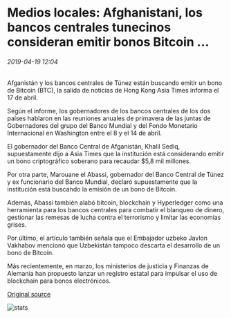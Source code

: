 # Medios locales: Afghanistani, los bancos centrales tunecinos consideran emitir bonos Bitcoin ...

###### 2019-04-19 12:04

Afganistán y los bancos centrales de Túnez están buscando emitir un bono de Bitcoin (BTC), la salida de noticias de Hong Kong Asia Times informa el 17 de abril.

Según el informe, los gobernadores de los bancos centrales de los dos países hablaron en las reuniones anuales de primavera de las juntas de Gobernadores del grupo del Banco Mundial y del Fondo Monetario Internacional en Washington entre el 8 y el 14 de abril.

El gobernador del Banco Central de Afganistán, Khalil Sediq, supuestamente dijo a Asia Times que la institución está considerando emitir un bono criptográfico soberano para recaudar $5,8 mil millones.

Por otra parte, Marouane el Abassi, gobernador del Banco Central de Túnez y ex funcionario del Banco Mundial, declaró supuestamente que la institución está buscando la emisión de un bono de Bitcoin.

Además, Abassi también alabó bitcoin, blockchain y Hyperledger como una herramienta para los bancos centrales para combatir el blanqueo de dinero, gestionar las remesas de lucha contra el terrorismo y limitar las economías grises.

Por último, el artículo también señala que el Embajador uzbeko Javlon Vakhabov mencionó que Uzbekistán tampoco descarta el desarrollo de un bono de Bitcoin.

Más recientemente, en marzo, los ministerios de justicia y Finanzas de Alemania han propuesto lanzar un registro estatal para impulsar el uso de blockchain para bonos electrónicos.

[Original source](https://cointelegraph.com/news/local-media-afghanistani-tunisian-central-banks-consider-issuing-bitcoin-bonds)

![stats](https://c.statcounter.com/11760860/0/a89fa40b/1/ "stats")